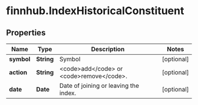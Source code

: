# finnhub.IndexHistoricalConstituent

## Properties

Name | Type | Description | Notes
------------ | ------------- | ------------- | -------------
**symbol** | **String** | Symbol | [optional] 
**action** | **String** | &lt;code&gt;add&lt;/code&gt; or &lt;code&gt;remove&lt;/code&gt;. | [optional] 
**date** | **Date** | Date of joining or leaving the index. | [optional] 


